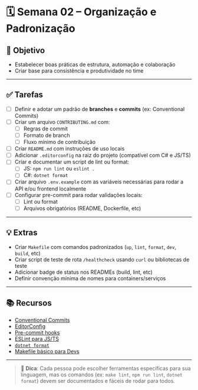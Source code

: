 # 🗓️ Semana 02 – Organização e Padronização

## 🎯 Objetivo

- Estabelecer boas práticas de estrutura, automação e colaboração
- Criar base para consistência e produtividade no time

---

## ✅ Tarefas

- [ ] Definir e adotar um padrão de **branches** e **commits** (ex: Conventional Commits)
- [ ] Criar um arquivo `CONTRIBUTING.md` com:
  - [ ] Regras de commit
  - [ ] Formato de branch
  - [ ] Fluxo mínimo de contribuição
- [ ] Criar `README.md` com instruções de uso locais
- [ ] Adicionar `.editorconfig` na raiz do projeto (compatível com C# e JS/TS)
- [ ] Criar e documentar um script de lint ou format:
  - [ ] JS: `npm run lint` ou `eslint .`
  - [ ] C#: `dotnet format`
- [ ] Criar arquivo `.env.example` com as variáveis necessárias para rodar a API e/ou frontend localmente
- [ ] Configurar pre-commit para rodar validações locais:
  - [ ] Lint ou format
  - [ ] Arquivos obrigatórios (README, Dockerfile, etc)

---

## 💡 Extras

- Criar `Makefile` com comandos padronizados (`up`, `lint`, `format`, `dev`, `build`, etc)
- Criar script de teste de rota `/healthcheck` usando `curl` ou bibliotecas de teste
- Adicionar badge de status nos READMEs (build, lint, etc)
- Definir convenção mínima de nomes para containers/serviços

---

## 📚 Recursos

- [Conventional Commits](https://www.conventionalcommits.org/)
- [EditorConfig](https://editorconfig.org/)
- [Pre-commit hooks](https://pre-commit.com/)
- [ESLint para JS/TS](https://eslint.org/)
- [`dotnet format`](https://learn.microsoft.com/en-us/dotnet/core/tools/dotnet-format)
- [Makefile básico para Devs](https://dev.to/gustavodfaguiar/como-utilizar-o-makefile-2oc)

---

> 💬 **Dica**: Cada pessoa pode escolher ferramentas específicas para sua linguagem, mas os comandos (ex: `make lint`, `npm run lint`, `dotnet format`) devem ser documentados e fáceis de rodar para todos.
